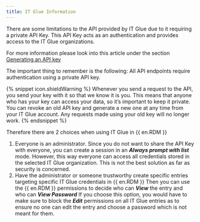 ```yaml
---
title: IT Glue Information
---
```

There are some limitations to the API provided by IT Glue due to it requiring a private API Key. This API Key acts as an authentication and provides access to the IT Glue organizations.  

For more information please look into this article under the section [Generating an API key](https://support.itglue.com/hc/en-us/articles/360004938078-Getting-started-with-the-IT-Glue-API)  

The important thing to remember is the following: All API endpoints require authentication using a private API key.  

{% snippet icon.shieldWarning %}
Whenever you send a request to the API, you send your key with it so that we know it is you. This means that anyone who has your key can access your data, so it’s important to keep it private. You can revoke an old API key and generate a new one at any time from your IT Glue account. Any requests made using your old key will no longer work.
{% endsnippet %}  

Therefore there are 2 choices when using IT Glue in {{ en.RDM }}  

1. Everyone is an administrator. Since you do not want to share the API Key with everyone, you can create a session in an ***Always prompt with list*** mode. However, this way everyone can access all credentials stored in the selected IT Glue organization. This is not the best solution as far as security is concerned.
1. Have the administrator or someone trustworthy create specific entries targeting specific IT Glue credentials in {{ en.RDM }} Then you can use the {{ en.RDM }} permissions to decide who can ***View*** the entry and who can ***View Password*** If you choose this option, you would have to make sure to block the ***Edit*** permissions on all IT Glue entries as to ensure no one can edit the entry and choose a password which is not meant for them.
